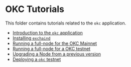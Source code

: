 <!--
order: false
parent:
  order: 3
-->

# OKC Tutorials

This folder contains tutorials related to the `okc` application.

- [Introduction to the `okc` application](../oec/overview.md)
- [Installing `exchaind`](./install-oec.md)
- [Running a full-node for the OKC Mainnet](./join-oec-mainnet.md)
- [Running a full-node for a OKC testnet](./join-oec-testnet.md)
- [Upgrading a Node from a previous version](./upgrade-node.md)
- [Deploying a `okc` testnet](./deploy-you-own-oec-testnet.md)
